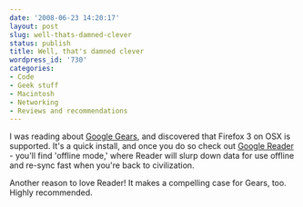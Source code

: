 ```yaml
---
date: '2008-06-23 14:20:17'
layout: post
slug: well-thats-damned-clever
status: publish
title: Well, that's damned clever
wordpress_id: '730'
categories:
- Code
- Geek stuff
- Macintosh
- Networking
- Reviews and recommendations
---
```


I was reading about [Google Gears](http://gears.google.com), and discovered that Firefox 3 on OSX is supported. It's a quick install, and once you do so check out [Google Reader](http://google.com/reader) - you'll find 'offline mode,' where Reader will slurp down data for use offline and re-sync fast when you're back to civilization.  
  
Another reason to love Reader! It makes a compelling case for Gears, too. Highly recommended.  

